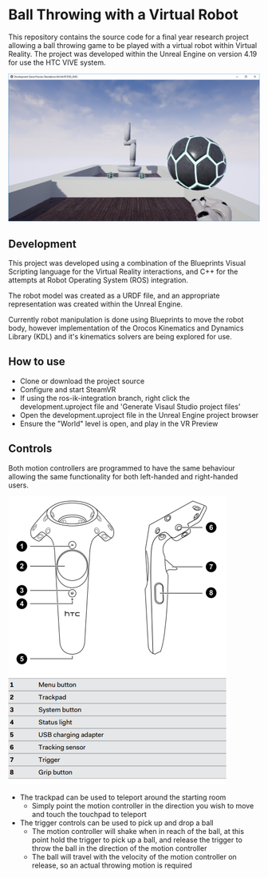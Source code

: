 # Ball Throwing with a Virtual Robot
This repository contains the source code for a final year research project allowing a ball throwing game to be played with a virtual robot within Virtual Reality.
The project was developed within the Unreal Engine on version 4.19 for use the HTC VIVE system.

![project picture](project_picture.png)

## Development
This project was developed using a combination of the Blueprints Visual Scripting language for the Virtual Reality interactions, and C++ for the attempts at Robot Operating System (ROS) integration.

The robot model was created as a URDF file, and an appropriate representation was created within the Unreal Engine.

Currently robot manipulation is done using Blueprints to move the robot body, however implementation of the Orocos Kinematics and Dynamics Library (KDL) and it's kinematics solvers are being explored for use.

## How to use
- Clone or download the project source
- Configure and start SteamVR
- If using the ros-ik-integration branch, right click the development.uproject file and 'Generate Visaul Studio project files'
- Open the development.uproject file in the Unreal Engine project browser
- Ensure the "World" level is open, and play in the VR Preview

## Controls
Both motion controllers are programmed to have the same behaviour allowing the same functionality for both left-handed and right-handed users.

![vive controller layout guide](VIVE_controller.png)

- The trackpad can be used to teleport around the starting room
  - Simply point the motion controller in the direction you wish to move and touch the touchpad to teleport
- The trigger controls can be used to pick up and drop a ball
  - The motion controller will shake when in reach of the ball, at this point hold the trigger to pick up a ball, and release the trigger to throw the ball in the direction of the motion controller
  - The ball will travel with the velocity of the motion controller on release, so an actual throwing motion is required
